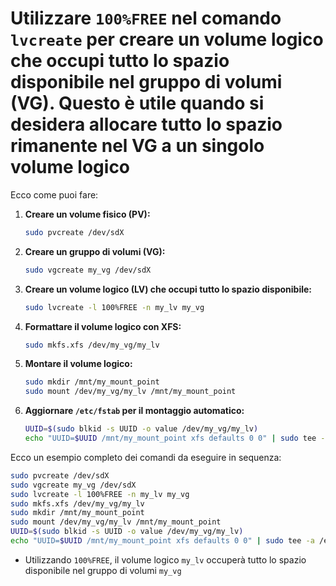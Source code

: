 # Utilizzare `100%FREE` nel comando `lvcreate` per creare un volume logico che occupi tutto lo spazio disponibile nel gruppo di volumi (VG). Questo è utile quando si desidera allocare tutto lo spazio rimanente nel VG a un singolo volume logico

Ecco come puoi fare:

1. **Creare un volume fisico (PV):**

   ```bash
   sudo pvcreate /dev/sdX
   ```

2. **Creare un gruppo di volumi (VG):**

   ```bash
   sudo vgcreate my_vg /dev/sdX
   ```

3. **Creare un volume logico (LV) che occupi tutto lo spazio disponibile:**

   ```bash
   sudo lvcreate -l 100%FREE -n my_lv my_vg
   ```

4. **Formattare il volume logico con XFS:**

   ```bash
   sudo mkfs.xfs /dev/my_vg/my_lv
   ```

5. **Montare il volume logico:**

   ```bash
   sudo mkdir /mnt/my_mount_point
   sudo mount /dev/my_vg/my_lv /mnt/my_mount_point
   ```

6. **Aggiornare `/etc/fstab` per il montaggio automatico:**

   ```bash
   UUID=$(sudo blkid -s UUID -o value /dev/my_vg/my_lv)
   echo "UUID=$UUID /mnt/my_mount_point xfs defaults 0 0" | sudo tee -a /etc/fstab
   ```

Ecco un esempio completo dei comandi da eseguire in sequenza:

```bash
sudo pvcreate /dev/sdX
sudo vgcreate my_vg /dev/sdX
sudo lvcreate -l 100%FREE -n my_lv my_vg
sudo mkfs.xfs /dev/my_vg/my_lv
sudo mkdir /mnt/my_mount_point
sudo mount /dev/my_vg/my_lv /mnt/my_mount_point
UUID=$(sudo blkid -s UUID -o value /dev/my_vg/my_lv)
echo "UUID=$UUID /mnt/my_mount_point xfs defaults 0 0" | sudo tee -a /etc/fstab
```

- Utilizzando `100%FREE`, il volume logico `my_lv` occuperà tutto lo spazio disponibile nel gruppo di volumi `my_vg`
